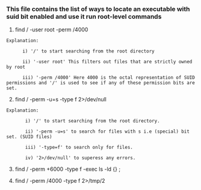 ### This file contains the list of ways to locate an executable with suid bit enabled and use it run root-level commands

1) find / -user root -perm /4000

```
Explanation:

      i) '/' to start searching from the root directory

      ii) '-user root' This filters out files that are strictly owned by root

      iii) '-perm /4000' Here 4000 is the octal representation of SUID permissions and '/' is used to see if any of these permission bits are set.
```

2) find / -perm -u=s -type f 2>/dev/null

```
Explanation:

       i) '/' to start searching from the root directory.

       ii) '-perm -u=s' to search for files with s i.e (special) bit set. (SUID files)

       iii) '-type=f' to search only for files.

       iv) '2>/dev/null' to superess any errors.
```

3) find / -perm +6000 -type f -exec ls -ld {} \;

4) find / -perm /4000 -type f 2>/tmp/2
